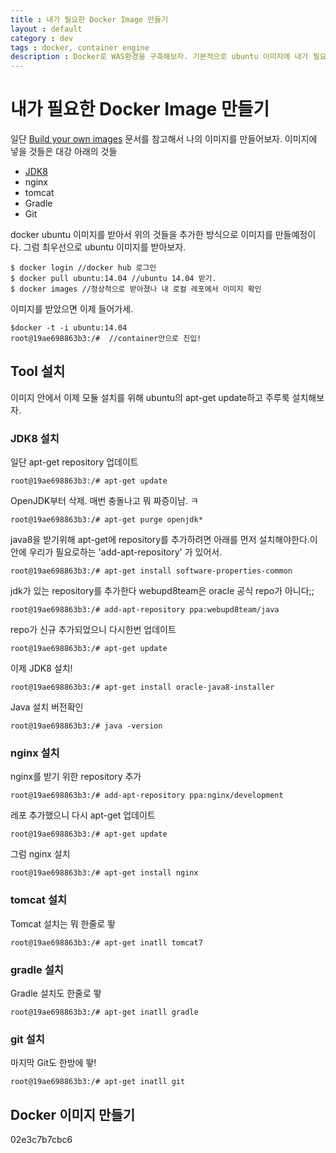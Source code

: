 ```yaml
---
title : 내가 필요한 Docker Image 만들기
layout : default
category : dev
tags : docker, container engine
description : Docker로 WAS환경을 구축해보자. 기본적으로 ubuntu 이미지에 내가 필요한 서버 환경들을 올려놓고 이미지를 만들려고 한다.
---
```


# 내가 필요한 Docker Image 만들기

일단 [Build your own images](https://docs.docker.com/engine/tutorials/dockerimages/) 문서를 참고해서 나의 이미지를 만들어보자. 이미지에 넣을 것들은 대강 아래의 것들
 - [JDK8](#jdk8)
 - nginx
 - tomcat
 - Gradle
 - Git

docker ubuntu 이미지를 받아서 위의 것들을 추가한 방식으로 이미지를 만들예정이다.
그럼 최우선으로 ubuntu 이미지를 받아보자.

```
$ docker login //docker hub 로그인
$ docker pull ubuntu:14.04 //ubuntu 14.04 받기.
$ docker images //정상적으로 받아졌나 내 로컬 레포에서 이미지 확인
```

이미지를 받았으면 이제 들어가세.

```
$docker -t -i ubuntu:14.04
root@19ae698863b3:/#  //container안으로 진입!
```

## Tool 설치
이미지 안에서 이제 모듈 설치를 위해 ubuntu의 apt-get update하고 주루룩 설치해보자.

### <a name="jdk8"></a>JDK8 설치

일단 apt-get repository 업데이트
```
root@19ae698863b3:/# apt-get update
```

OpenJDK부터 삭제. 매번 충돌나고 뭐 짜증이남. ㅋ
```
root@19ae698863b3:/# apt-get purge openjdk*
```

java8을 받기위해 apt-get에 repository를 추가하려면 아래를 먼저 설치해야한다.이안에 우리가 필요로하는 'add-apt-repository' 가 있어서.
```
root@19ae698863b3:/# apt-get install software-properties-common
```

jdk가 있는 repository를 추가한다 webupd8team은 oracle 공식 repo가 아니다;;
```
root@19ae698863b3:/# add-apt-repository ppa:webupd8team/java
```
repo가 신규 추가되었으니 다시한번 업데이트
```
root@19ae698863b3:/# apt-get update
```
이제 JDK8 설치!
```
root@19ae698863b3:/# apt-get install oracle-java8-installer

```
Java 설치 버전확인
```
root@19ae698863b3:/# java -version
```

### <a name="nginx"></a>nginx 설치

nginx를 받기 위한 repository 추가
```
root@19ae698863b3:/# add-apt-repository ppa:nginx/development
```

레포 추가했으니 다시 apt-get 업데이트
```
root@19ae698863b3:/# apt-get update
```

그럼 nginx 설치
```
root@19ae698863b3:/# apt-get install nginx
```

### <a name="tomcat"></a>tomcat 설치

Tomcat 설치는 뭐 한줄로 뙇
```
root@19ae698863b3:/# apt-get inatll tomcat7
```

### <a name="gradle"></a>gradle 설치
Gradle 설치도 한줄로 뙇
```
root@19ae698863b3:/# apt-get inatll gradle
```

### <a name="git"></a>git 설치
마지막 Git도 한방에 뙇!
```
root@19ae698863b3:/# apt-get inatll git
```

## Docker 이미지 만들기

02e3c7b7cbc6
